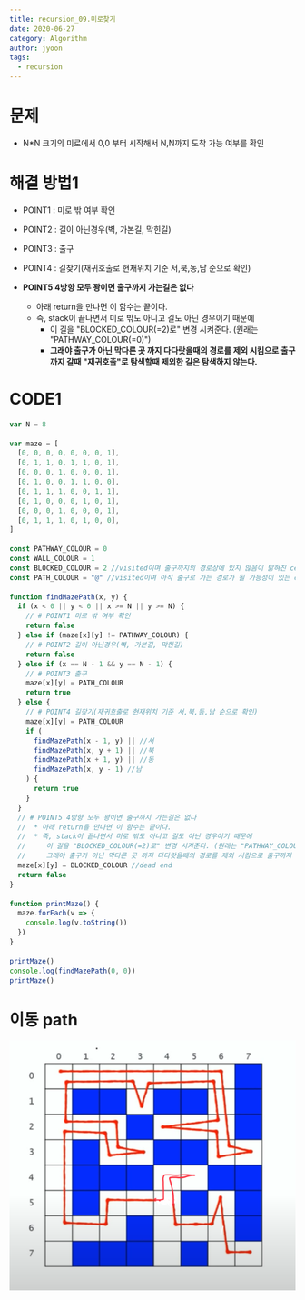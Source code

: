 ```yaml
---
title: recursion_09.미로찾기
date: 2020-06-27
category: Algorithm
author: jyoon
tags:
  - recursion
---
```

 
# 문제

- N*N 크기의 미로에서 0,0 부터 시작해서 N,N까지 도착 가능 여부를 확인

# 해결 방법1

- POINT1 : 미로 밖 여부 확인
- POINT2 : 길이 아닌경우(벽, 가본길, 막힌길)
- POINT3 : 출구
- POINT4 : 길찾기(재귀호출로 현재위치 기준 서,북,동,남 순으로 확인)

- **POINT5 4방향 모두 꽝이면 출구까지 가는길은 없다**
    - 아래 return을 만나면 이 함수는 끝이다.
    - 즉, stack이 끝나면서 미로 밖도 아니고 길도 아닌 경우이기 때문에
        - 이 길을 "BLOCKED_COLOUR(=2)로" 변경 시켜준다. (원래는 "PATHWAY_COLOUR(=0)")
        - **그래야 출구가 아닌 막다른 곳 까지 다다랏을때의 경로를 제외 시킴으로 출구까지 갈때 "재귀호출"로 탐색할때 제외한 길은 탐색하지 않는다.**

# CODE1

```js
var N = 8

var maze = [
  [0, 0, 0, 0, 0, 0, 0, 1],
  [0, 1, 1, 0, 1, 1, 0, 1],
  [0, 0, 0, 1, 0, 0, 0, 1],
  [0, 1, 0, 0, 1, 1, 0, 0],
  [0, 1, 1, 1, 0, 0, 1, 1],
  [0, 1, 0, 0, 0, 1, 0, 1],
  [0, 0, 0, 1, 0, 0, 0, 1],
  [0, 1, 1, 1, 0, 1, 0, 0],
]

const PATHWAY_COLOUR = 0
const WALL_COLOUR = 1
const BLOCKED_COLOUR = 2 //visited이며 출구까지의 경로상에 있지 않음이 밝혀진 cell
const PATH_COLOUR = "@" //visited이며 아직 출구로 가는 경로가 될 가능성이 있는 cell

function findMazePath(x, y) {
  if (x < 0 || y < 0 || x >= N || y >= N) {
    // # POINT1 미로 밖 여부 확인
    return false
  } else if (maze[x][y] != PATHWAY_COLOUR) {
    // # POINT2 길이 아닌경우(벽, 가본길, 막힌길)
    return false
  } else if (x == N - 1 && y == N - 1) {
    // # POINT3 출구
    maze[x][y] = PATH_COLOUR
    return true
  } else {
    // # POINT4 길찾기(재귀호출로 현재위치 기준 서,북,동,남 순으로 확인)
    maze[x][y] = PATH_COLOUR
    if (
      findMazePath(x - 1, y) || //서
      findMazePath(x, y + 1) || //북
      findMazePath(x + 1, y) || //동
      findMazePath(x, y - 1) //남
    ) {
      return true
    }
  }
  // # POINT5 4방향 모두 꽝이면 출구까지 가는길은 없다
  //  * 아래 return을 만나면 이 함수는 끝이다. 
  //  * 즉, stack이 끝나면서 미로 밖도 아니고 길도 아닌 경우이기 때문에 
  //     이 길을 "BLOCKED_COLOUR(=2)로" 변경 시켜준다. (원래는 "PATHWAY_COLOUR(=0)")
  //     그래야 출구가 아닌 막다른 곳 까지 다다랏을때의 경로를 제외 시킴으로 출구까지 갈때 "재귀호출"로 탐색할때 제외한 길은 탐색하지 않는다. 
  maze[x][y] = BLOCKED_COLOUR //dead end
  return false
}

function printMaze() {
  maze.forEach(v => {
    console.log(v.toString())
  })
}

printMaze()
console.log(findMazePath(0, 0))
printMaze()
```

# 이동 path

![](./img/result.png)
